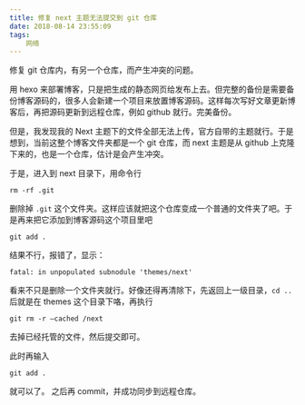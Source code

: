 ```yaml
---
title: 修复 next 主题无法提交到 git 仓库
date: 2018-08-14 23:55:09
tags:
    网络
---
```

修复 git 仓库内，有另一个仓库，而产生冲突的问题。

<!--more-->

用 hexo 来部署博客，只是把生成的静态网页给发布上去。但完整的备份是需要备份博客源码的，很多人会新建一个项目来放置博客源码。这样每次写好文章更新博客后，再把源码更新到远程仓库，例如 github 就行。完美备份。

但是，我发现我的 Next 主题下的文件全部无法上传，官方自带的主题就行。于是想到，当前这整个博客文件夹都是一个 git 仓库，而 next 主题是从 github 上克隆下来的，也是一个仓库，估计是会产生冲突。

于是，进入到 next 目录下，用命令行
```
rm -rf .git
```
删除掉 `.git` 这个文件夹。这样应该就把这个仓库变成一个普通的文件夹了吧。于是再来把它添加到博客源码这个项目里吧
```
git add .
```
结果不行，报错了，显示：
```
fatal: in unpopulated subnodule 'themes/next'
```
看来不只是删除一个文件夹就行。好像还得再清除下，先返回上一级目录，`cd ..` 后就是在 themes 这个目录下咯，再执行
```
git rm -r –cached /next
```
去掉已经托管的文件，然后提交即可。

此时再输入
```
git add .
```
就可以了。
之后再 commit，并成功同步到远程仓库。

